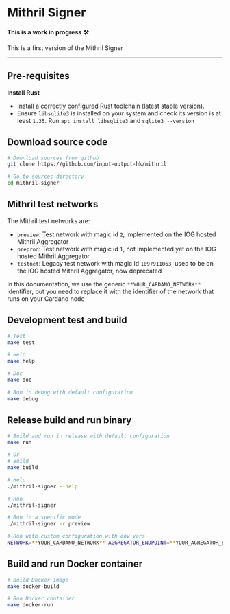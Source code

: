 # Mithril Signer

**This is a work in progress** :hammer_and_wrench:

This is a first version of the Mithril Signer

---

## Pre-requisites

**Install Rust**

- Install a [correctly configured](https://www.rust-lang.org/learn/get-started) Rust toolchain (latest stable version).
- Ensure `libsqlite3` is installed on your system and check its version is at least `1.35`. Run `apt install libsqlite3` and `sqlite3 --version`

## Download source code

```bash
# Download sources from github
git clone https://github.com/input-output-hk/mithril

# Go to sources directory
cd mithril-signer
```

## Mithril test networks

The Mithril test networks are:

- `preview`: Test network with magic id `2`, implemented on the IOG hosted Mithril Aggregator
- `preprod`: Test network with magic id `1`, not implemented yet on the IOG hosted Mithril Aggregator
- `testnet`: Legacy test network with magic id `1097911063`, used to be on the IOG hosted Mithril Aggregator, now deprecated

In this documentation, we use the generic `**YOUR_CARDANO_NETWORK**` identifier, but you need to replace it with the identifier of the network that runs on your Cardano node

## Development test and build

```bash
# Test
make test

# Help
make help

# Doc
make doc

# Run in debug with default configuration
make debug
```

## Release build and run binary

```bash
# Build and run in release with default configuration
make run

# Or
# Build
make build

# Help
./mithril-signer --help

# Run
./mithril-signer

# Run in a specific mode
./mithril-signer -r preview

# Run with custom configuration with env vars
NETWORK=**YOUR_CARDANO_NETWORK** AGGREGATOR_ENDPOINT=**YOUR_AGREGATOR_ENDPOINT** ./mithril-signer
```

## Build and run Docker container

```bash
# Build Docker image
make docker-build

# Run Docker container
make docker-run
```
